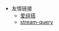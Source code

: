 * 友情链接
  - [爱组搭](http://aizuda.com/)
  - [stream-query](https://vampireachao.gitee.io/stream-query-docs/#/)